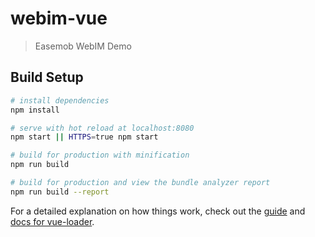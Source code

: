 # webim-vue

> Easemob WebIM Demo

## Build Setup

``` bash
# install dependencies
npm install

# serve with hot reload at localhost:8080
npm start || HTTPS=true npm start

# build for production with minification
npm run build

# build for production and view the bundle analyzer report
npm run build --report
```

For a detailed explanation on how things work, check out the [guide](http://vuejs-templates.github.io/webpack/) and [docs for vue-loader](http://vuejs.github.io/vue-loader).

